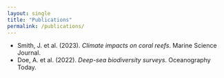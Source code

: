 ```yaml
---
layout: single
title: "Publications"
permalink: /publications/
---
```


- Smith, J. et al. (2023). *Climate impacts on coral reefs*. Marine Science Journal.  
- Doe, A. et al. (2022). *Deep-sea biodiversity surveys*. Oceanography Today.

